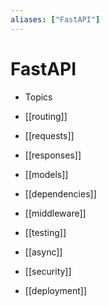 ```yaml
---
aliases: ["FastAPI"]
---
```


# FastAPI

- Topics

-  [[routing]]
- [[requests]]
- [[responses]]
- [[models]]
- [[dependencies]]
- [[middleware]]
- [[testing]]
- [[async]]
- [[security]]
- [[deployment]]
